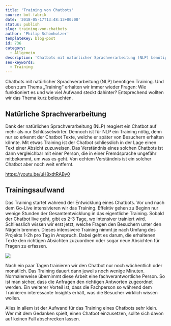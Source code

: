 ```yaml
---
title: 'Training von Chatbots'
source: bot-fabrik
date: '2018-05-17T13:48:13+00:00'
status: publish
slug: training-von-chatbots
author: 'Philip Schönholzer'
templateKey: blog-post
id: 736
category:
  - Allgemein
description: 'Chatbots mit natürlicher Sprachverarbeitung (NLP) benötigen Training. Wir erhalten zu Thema "Training" immer wieder Fragen: Wie funktioniert es und wieviel Aufwand steckt dahinter. Entsprechend wollte wir das Thema kurz beleuchten.'
seo-keywords:
  - Training
---
```


Chatbots mit natürlicher Sprachverarbeitung (NLP) benötigen Training. Und eben zum Thema „Training“ erhalten wir immer wieder Fragen: Wie funktioniert es und wie viel Aufwand steckt dahinter? Entsprechend wollten wir das Thema kurz beleuchten.

## Natürliche Sprachverarbeitung

Dank der natürlichen Sprachverarbeitung (NLP) reagiert ein Chatbot auf mehr als nur Schlüsselwörter. Dennoch ist für NLP ein Training nötig, denn nur so erkennt der Chatbot Texte, welche er später von Besuchern erhalten könnte. Mit etwas Training ist der Chatbot schliesslich in der Lage einen Text einer Absicht zuzuweisen. Das Verständnis eines solchen Chatbots ist dann vergleichbar mit einer Person, die in einer Fremdsprache ungefähr mitbekommt, um was es geht. Von echtem Verständnis ist ein solcher Chatbot aber noch weit entfernt.

https://youtu.be/uH8xdtRABy0

## Trainingsaufwand

Das Training startet während der Entwicklung eines Chatbots. Vor und nach dem Go-Live intensivieren wir das Training. Effektiv gehen zu Beginn nur wenige Stunden der Gesamtentwicklung in das eigentliche Training. Sobald der Chatbot live geht, gibt es 2-3 Tage, wo intensiver trainiert wird. Schliesslich wissen wir erst jetzt, welche Fragen den Besuchern unter den Nägeln brennen. Dieses intensivere Training nimmt je nach Umfang des Projekts 1-2h pro Tag in Anspruch. Dabei geht es darum, die erhaltenen Texte den richtigen Absichten zuzuordnen oder sogar neue Absichten für Fragen zu erfassen.

![](Screen-Shot-2018-05-16-at-14.30.59.png)

Nach ein paar Tagen trainieren wir den Chatbot nur noch wöchentlich oder monatlich. Das Training dauert dann jeweils noch wenige Minuten. Normalerweise übernimmt diese Arbeit eine fachverantwortliche Person. So ist man sicher, dass die Anfragen den richtigen Antworten zugeordnet werden. Ein weiterer Vorteil ist, dass die Fachperson so während dem Trainieren interessante Insights erhält, was die Besucher wirklich wissen wollen.

Alles in allem ist der Aufwand für das Training eines Chatbots sehr klein. Wer mit dem Gedanken spielt, einen Chatbot einzusetzen, sollte sich davon auf keinen Fall abschrecken lassen.
